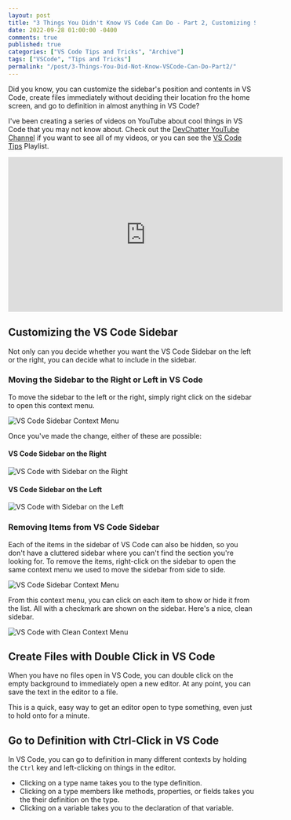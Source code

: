 ```yaml
---
layout: post
title: "3 Things You Didn't Know VS Code Can Do - Part 2, Customizing Sidebar and Going to Definition in VS Code"
date: 2022-09-28 01:00:00 -0400
comments: true
published: true
categories: ["VS Code Tips and Tricks", "Archive"]
tags: ["VSCode", "Tips and Tricks"]
permalink: "/post/3-Things-You-Did-Not-Know-VSCode-Can-Do-Part2/"
---
```


Did you know, you can customize the sidebar's position and contents in VS Code, create files immediately without deciding their location fro the home screen, and go to definition in almost anything in VS Code?

I've been creating a series of videos on YouTube about cool things in VS Code that you may not know about. Check out the [DevChatter YouTube Channel](https://www.youtube.com/c/devchatter) if you want to see all of my videos, or you can see the [VS Code Tips](https://youtube.com/playlist?list=PLfRLz7YT8uz36VdgSMATJj2chNtbixokI) Playlist.

<div class="video-container">
    <iframe width="560" height="315" src="https://www.youtube.com/embed/rx-RHQmL1mU" title="YouTube video player" frameborder="0" allow="accelerometer; autoplay; clipboard-write; encrypted-media; gyroscope; picture-in-picture" allowfullscreen></iframe>
</div>

## Customizing the VS Code Sidebar

Not only can you decide whether you want the VS Code Sidebar on the left or the right, you can decide what to include in the sidebar.

### Moving the Sidebar to the Right or Left in VS Code

To move the sidebar to the left or the right, simply right click on the sidebar to open this context menu.

![VS Code Sidebar Context Menu](/images/files/2022-posts/VSCodeTips/Sidebar/SidebarContextMenu.png)

Once you've made the change, either of these are possible:

#### VS Code Sidebar on the Right

![VS Code with Sidebar on the Right](/images/files/2022-posts/VSCodeTips/Sidebar/VSCode-Right.png)

#### VS Code Sidebar on the Left

![VS Code with Sidebar on the Left](/images/files/2022-posts/VSCodeTips/Sidebar/VSCode-Standard.PNG)

### Removing Items from VS Code Sidebar

Each of the items in the sidebar of VS Code can also be hidden, so you don't have a cluttered sidebar where you can't find the section you're looking for. To remove the items, right-click on the sidebar to open the same context menu we used to move the sidebar from side to side.

![VS Code Sidebar Context Menu](/images/files/2022-posts/VSCodeTips/Sidebar/SidebarContextMenu.png)

From this context menu, you can click on each item to show or hide it from the list. All with a checkmark are shown on the sidebar. Here's a nice, clean sidebar.

![VS Code with Clean Context Menu](/images/files/2022-posts/VSCodeTips/Sidebar/CleanSidebar.png)

## Create Files with Double Click in VS Code

When you have no files open in VS Code, you can double click on the empty background to immediately open a new editor. At any point, you can save the text in the editor to a file.

This is a quick, easy way to get an editor open to type something, even just to hold onto for a minute.

## Go to Definition with Ctrl-Click in VS Code

In VS Code, you can go to definition in many different contexts by holding the `Ctrl` key and left-clicking on things in the editor.

- Clicking on a type name takes you to the type definition.
- Clicking on a type members like methods, properties, or fields takes you the their definition on the type.
- Clicking on a variable takes you to the declaration of that variable.
